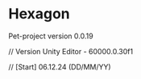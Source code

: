 # Hexagon
 Pet-project version 0.0.19

// Version Unity Editor - 60000.0.30f1

// [Start] 06.12.24 (DD/MM/YY)